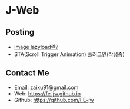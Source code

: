 # **J-Web**

## **Posting**
* [image lazyload란?](posts/220520/README.md)
* STA(Scroll Trigger Animation) 플러그인(작성중)

## **Contact Me**
* Email: zaixu91@gmail.com
* Web: https://fe-jw.github.io
* Github: https://github.com/FE-jw